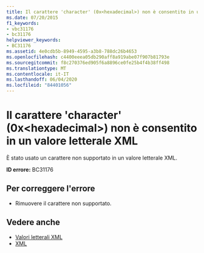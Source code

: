 ```yaml
---
title: Il carattere 'character' (0x<hexadecimal>) non è consentito in un valore letterale XML
ms.date: 07/20/2015
f1_keywords:
- vbc31176
- bc31176
helpviewer_keywords:
- BC31176
ms.assetid: 4e0cdb5b-8949-4595-a3b8-788dc26b4653
ms.openlocfilehash: c4400eeea05db290aff8a919abe07f907b81793e
ms.sourcegitcommit: f8c270376ed905f6a8896ce0fe25b4f4b38ff498
ms.translationtype: MT
ms.contentlocale: it-IT
ms.lasthandoff: 06/04/2020
ms.locfileid: "84401056"
---
```

# <a name="character-character-0xhexadecimal-is-not-allowed-in-xml-literal"></a>Il carattere 'character' (0x\<hexadecimal>) non è consentito in un valore letterale XML
È stato usato un carattere non supportato in un valore letterale XML.  
  
 **ID errore:** BC31176  
  
## <a name="to-correct-this-error"></a>Per correggere l'errore  
  
- Rimuovere il carattere non supportato.  
  
## <a name="see-also"></a>Vedere anche

- [Valori letterali XML](../language-reference/xml-literals/index.md)
- [XML](../programming-guide/language-features/xml/index.md)
